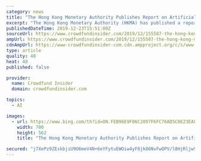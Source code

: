 ```yaml
---
category: news
title: "The Hong Kong Monetary Authority Publishes Report on Artificial Intelligence and Banking"
excerpt: "The Hong Kong Monetary Authority (HKMA) has published a report entitled “Reshaping Banking with Artificial Intelligence.” The Report is part of a series of publications on applying AI technology, including Robo-advisors, to the banking industry. Hong Kong has emerged as a top Asian Fintech hub – largely due to the support of policymakers."
publishedDateTime: 2019-12-23T15:51:00Z
sourceUrl: https://www.crowdfundinsider.com/2019/12/155587-the-hong-kong-monetary-authority-publishes-report-on-artificial-intelligence-and-banking/
ampUrl: https://www.crowdfundinsider.com/2019/12/155587-the-hong-kong-monetary-authority-publishes-report-on-artificial-intelligence-and-banking/amp/
cdnAmpUrl: https://www-crowdfundinsider-com.cdn.ampproject.org/c/s/www.crowdfundinsider.com/2019/12/155587-the-hong-kong-monetary-authority-publishes-report-on-artificial-intelligence-and-banking/amp/
type: article
quality: 48
heat: 48
published: false

provider:
  name: Crowdfund Insider
  domain: crowdfundinsider.com

topics:
  - AI

images:
  - url: https://www.bing.com/th?id=ON.FEB96E9F06C2097F6FC76AD5C0E23EA8
    width: 700
    height: 562
    title: "The Hong Kong Monetary Authority Publishes Report on Artificial Intelligence and Banking"

secured: "j7XePz9ZEskbjiU9O6meV4N+6eYFytuEWOiw4yF8jk86NvFwOPV/l8HjRljw9F25mtPy5nswz7aOyC0qI/1an/3tWTKRo6VEr3uu4cea+EwBdYVExgzjqc2eyWJnrHot/WoVfwTX4LK6j7zAC+vp4pPQ5aeqmuXbuFrgBFbPVqtmQWIgT5qmznses3dQ5wVc0OtPCMzB4ZJUnugiqDOGIF0cy/r73oySAvzJXvZfdUAT3iDfsxfDG2hy+L4FcEpNJI9Tfk1UeRAsZMNKb1x93g==;Id/S2JY0EPBDJrJ6ehxuFQ=="
---
```



